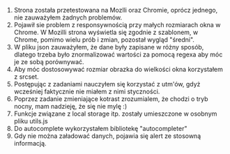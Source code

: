 1. Strona została przetestowana na Mozlli oraz Chromie, oprócz jednego, nie zauważyłem żadnych problemów.
2. Pojawił sie problem z responsywnością przy małych rozmiarach okna w Chrome. W Mozilli strona wyświetla się zgodnie z szablonem, w Chrome, pomimo wielu prób i zmian, pozostał wygląd "średni".
3. W pliku json zauważyłem, że dane były zapisane w różny sposób, dlatego trzeba było znormalizować wartości za pomocą regexa aby móc je ze sobą porównywać.
4. Aby móc dostosowywać rozmiar obrazka do wielkości okna korzystałem z srcset.
5. Postępując z zadaniami nauczyłem się korzystać z utm'ów, gdyż wcześniej faktycznie nie miałem z nimi styczności.
6. Poprzez zadanie zmieniające kotrast zrozumialem, że chodzi o tryb nocny, mam nadzieję, że się nie mylę :)
7. Funkcje związane z local storage itp. zostały umieszczone w osobnym pliku utils.js
8. Do autocomplete wykorzystałem bibliotekę "autocompleter"
9. Gdy nie można załadować danych, pojawia się alert ze stosowną informacją. 